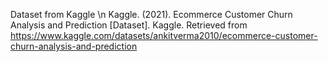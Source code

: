 Dataset from Kaggle \n
Kaggle. (2021). Ecommerce Customer Churn Analysis and Prediction [Dataset]. Kaggle. Retrieved from https://www.kaggle.com/datasets/ankitverma2010/ecommerce-customer-churn-analysis-and-prediction
